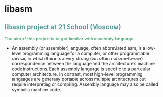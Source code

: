 # libasm
<h2 style="color: #5e9ca0;">libasm project at 21 School (Moscow)</h2>

<p style="color: #af00a0;"><span style="color: #339966;">The aim of this project is to get familiar with assembly language</span></p>
<ul>
<li>An assembly (or assembler) language, often abbreviated asm, is a low-level programming
language for a computer, or other programmable device, in which there is a very strong
(but often not one-to-one) correspondence between the language and the architecture’s
machine code instructions. Each assembly language is specific to a particular computer
architecture. In contrast, most high-level programming languages are generally portable
across multiple architectures but require interpreting or compiling. Assembly language
may also be called symbolic machine code.</li>
</ul>
